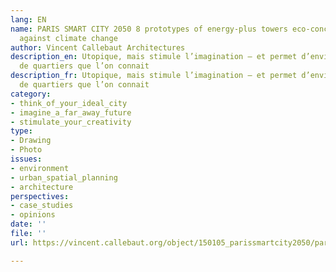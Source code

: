 ```yaml
---
lang: EN
name: PARIS SMART CITY 2050 8 prototypes of energy-plus towers eco-conceived to fight
  against climate change
author: Vincent Callebaut Architectures
description_en: Utopique, mais stimule l’imagination – et permet d’envisager la transformation
  de quartiers que l’on connait
description_fr: Utopique, mais stimule l’imagination – et permet d’envisager la transformation
  de quartiers que l’on connait
category:
- think_of_your_ideal_city
- imagine_a_far_away_future
- stimulate_your_creativity
type:
- Drawing
- Photo
issues:
- environment
- urban_spatial_planning
- architecture
perspectives:
- case_studies
- opinions
date: ''
file: ''
url: https://vincent.callebaut.org/object/150105_parissmartcity2050/parissmartcity2050/projects

---
```

